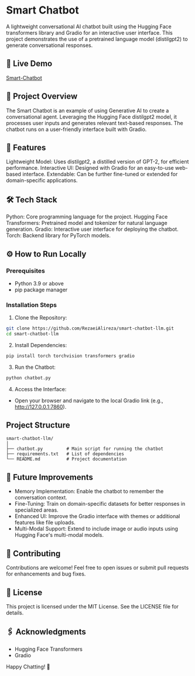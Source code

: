 # Smart Chatbot

A lightweight conversational AI chatbot built using the Hugging Face transformers library and Gradio for an interactive user interface. This project demonstrates the use of a pretrained language model (distilgpt2) to generate conversational responses.

## 🚀 Live Demo

[Smart-Chatbot](https://huggingface.co/spaces/ar11069/smart-chatbot)

## 📜 Project Overview

The Smart Chatbot is an example of using Generative AI to create a conversational agent. Leveraging the Hugging Face distilgpt2 model, it processes user inputs and generates relevant text-based responses. The chatbot runs on a user-friendly interface built with Gradio.

## 🔑 Features

Lightweight Model: Uses distilgpt2, a distilled version of GPT-2, for efficient performance.
Interactive UI: Designed with Gradio for an easy-to-use web-based interface.
Extendable: Can be further fine-tuned or extended for domain-specific applications.

## 🛠️ Tech Stack

Python: Core programming language for the project.
Hugging Face Transformers: Pretrained model and tokenizer for natural language generation.
Gradio: Interactive user interface for deploying the chatbot.
Torch: Backend library for PyTorch models.

## ⚙️ How to Run Locally
### Prerequisites
- Python 3.9 or above
- pip package manager
### Installation Steps
1. Clone the Repository:
```bash
git clone https://github.com/RezaeiAlireza/smart-chatbot-llm.git
cd smart-chatbot-llm
```
2. Install Dependencies:
```bash
pip install torch torchvision transformers gradio
```
3. Run the Chatbot:
```bash
python chatbot.py
```
4. Access the Interface:
- Open your browser and navigate to the local Gradio link (e.g., http://127.0.0.1:7860).

## Project Structure
```plaintext
smart-chatbot-llm/
│
├── chatbot.py         # Main script for running the chatbot
├── requirements.txt   # List of dependencies
└── README.md          # Project documentation
```
## 🎯 Future Improvements

- Memory Implementation: Enable the chatbot to remember the conversation context.
- Fine-Tuning: Train on domain-specific datasets for better responses in specialized areas.
- Enhanced UI: Improve the Gradio interface with themes or additional features like file uploads.
- Multi-Modal Support: Extend to include image or audio inputs using Hugging Face's multi-modal models.

## 🤝 Contributing

Contributions are welcome! Feel free to open issues or submit pull requests for enhancements and bug fixes.

## 📜 License
This project is licensed under the MIT License. See the LICENSE file for details.

## 🖇️ Acknowledgments
- Hugging Face Transformers
- Gradio

Happy Chatting! 💬
